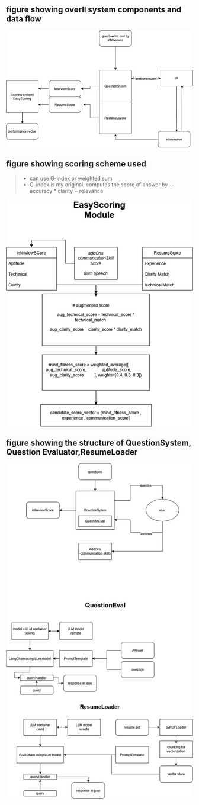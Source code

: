 ## figure showing overll system components and data flow
![image](https://github.com/green-gray-gaurav/AI-driven-interview/blob/master/ARCHI.drawio.png)

## figure showing scoring scheme used
> * can use G-index or weighted sum
> * G-index is my original, computes the score of answer by --accuracy * clarity + relevance


![image](https://github.com/green-gray-gaurav/AI-driven-interview/blob/master/ES.drawio.png)


## figure showing the structure of QuestionSystem, Question Evaluator,ResumeLoader
![image](https://github.com/green-gray-gaurav/AI-driven-interview/blob/master/ARCH_QS_QE_RL.drawio.png)
